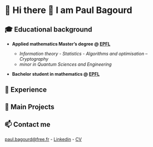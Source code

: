 # 👋 Hi there 👋 I am Paul Bagourd



## 🎓 Educational background

- **Applied mathematics Master’s degree @ [EPFL](https://www.epfl.ch/en/)** 

    - *Information theory - Statistics - Algorithms and optimisation – Cryptography*
    - *minor in Quantum Sciences and Engineering*

- **Bachelor student in mathematics @ [EPFL](https://www.epfl.ch/en/)** 


## 💼 Experience

## 🧰 Main Projects

## 📫 Contact me

paul.bagourd@free.fr - [Linkedin](https://www.linkedin.com/in/paul-bagourd/) - [CV](CV.pdf)
<!--
**paulbagourd/paulbagourd** is a ✨ _special_ ✨ repository because its `README.md` (this file) appears on your GitHub profile.

Here are some ideas to get you started:

- 🔭 I’m currently working on ...
- 🌱 I’m currently learning ...
- 👯 I’m looking to collaborate on ...
- 🤔 I’m looking for help with ...
- 💬 Ask me about ...
- 📫 How to reach me: ...
- 😄 Pronouns: ...
- ⚡ Fun fact: ...
-->
